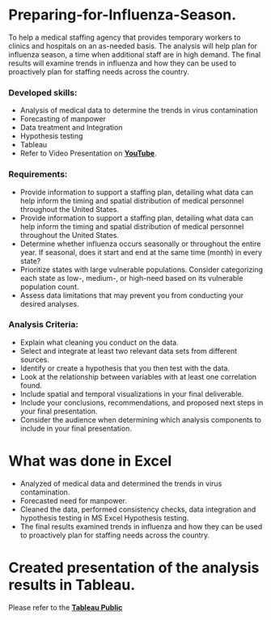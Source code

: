 # Preparing-for-Influenza-Season. 
To help a medical staffing agency that provides temporary workers to clinics and hospitals on an as-needed basis. The analysis will help plan for influenza season, a time when additional staff are in high demand. The final results will examine trends in influenza and how they can be used to proactively plan for staffing needs across the country.

### Developed skills:  
- Analysis of medical data to determine the trends in virus contamination   
- Forecasting of manpower  
- Data treatment and Integration  
- Hypothesis testing  
- Tableau
- Refer to Video Presentation on **[YouTube](https://youtu.be/bTC6IxPkEjA)**.

### Requirements:

- Provide information to support a staffing plan, detailing what data can help inform the timing and spatial distribution of medical personnel throughout the United States.  
- Provide information to support a staffing plan, detailing what data can help inform the timing and spatial distribution of medical personnel throughout the United States.  
- Determine whether influenza occurs seasonally or throughout the entire year. If seasonal, does it start and end at the same time (month) in every state?  
- Prioritize states with large vulnerable populations. Consider categorizing each state as low-, medium-, or high-need based on its vulnerable population count.  
- Assess data limitations that may prevent you from conducting your desired analyses.  

### Analysis Criteria:  
- Explain what cleaning you conduct on the data.  
- Select and integrate at least two relevant data sets from different sources.  
- Identify or create a hypothesis that you then test with the data.  
- Look at the relationship between variables with at least one correlation found.  
- Include spatial and temporal visualizations in your final deliverable.  
- Include your conclusions, recommendations, and proposed next steps in your final
presentation.  
- Consider the audience when determining which analysis components to include in
your final presentation. 

# What was done in Excel  

- Analyzed of medical data and determined the trends in virus contamination.   
- Forecasted need for manpower.  
- Cleaned the data, performed consistency checks, data integration and hypothesis testing in MS Excel Hypothesis testing.   
- The final results examined trends in influenza and how they can be used to proactively plan for staffing needs across the country.  

# Created presentation of the analysis results in Tableau.  
Please refer to the **[Tableau Public](https://public.tableau.com/views/PreparingforInfluenzaSeason_16614135347050/USvs_Influenza?:language=en-US&:display_count=n&:origin=viz_share_link)**

